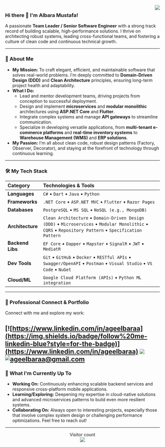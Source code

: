 <img align='right' src="https://github-readme-stats.vercel.app/api?username=aqeelbaraa&show_icons=true&theme=synthwave">

### Hi there 👋 I'm Albara Mustafa!

A passionate **Team Leader / Senior Software Engineer** with a strong track record of building scalable, high-performance solutions. I thrive on architecting robust systems, leading cross-functional teams, and fostering a culture of clean code and continuous technical growth.

---

### 🚀 About Me

* **My Mission:** To craft elegant, efficient, and maintainable software that solves real-world problems. I'm deeply committed to **Domain-Driven Design (DDD)** and **Clean Architecture** principles, ensuring long-term project health and adaptability.
* **What I Do:**
    * Lead and mentor development teams, driving projects from conception to successful deployment.
    * Design and implement **microservices** and **modular monolithic** architectures using **ASP.NET Core** and **Flutter**.
    * Integrate complex systems and manage **API gateways** to streamline communication.
    * Specialize in developing versatile applications, from **multi-tenant e-commerce platforms** and **real-time inventory systems** to **Warehouse Management (WMS)** and **ERP solutions**.
* **My Passion:** I'm all about clean code, robust design patterns (Factory, Observer, Decorator), and staying at the forefront of technology through continuous learning.

---

### 🛠️ My Tech Stack

| Category         | Technologies & Tools                                                                        |
| :--------------- | :------------------------------------------------------------------------------------------ |
| **Languages** | `C#` • `Dart` • `Java` • `Python`                                                           |
| **Frameworks** | `.NET Core` • `ASP.NET MVC` • `Flutter` • `Razor Pages`                                     |
| **Databases** | `PostgreSQL` • `MS SQL` • `NoSQL (e.g., MongoDB)`                                           |
| **Architecture** | `Clean Architecture` • `Domain-Driven Design (DDD)` • `Microservices` • `Modular Monolithic` • `CQRS` • `Repository Pattern` • `Specification Pattern` |
| **Backend Libs** | `EF Core` • `Dapper` • `Mapster` • `SignalR` • `JWT` • `MediatR`                            |
| **Dev Tools** | `Git` • `GitHub` • `Docker` • `RESTful APIs` • `Swagger/OpenAPI` • `Postman` • `Visual Studio` • `VS Code` • `NuGet` |
| **Cloud/ML** | `Google Cloud Platform (APIs)` • `Python ML integration`                                    |

---

### 💼 Professional Connect & Portfolio

Connect with me and explore my work:

[![https://www.linkedin.com/in/ageelbaraa](https://img.shields.io/badge/follow%20me-linkedin-blue?style=for-the-badge)](https://www.linkedin.com/in/ageelbaraa)
[![](https://img.shields.io/badge/See-MyWork-blue?style=for-the-badge)](https://github.com/ageelbaraa)
[![ageelbaraa@gmail.com](https://img.shields.io/static/v1?label=email&message=me&color=red&logo=gmail&style=for-the-badge&logoColor=white)](mailto:ageelbaraa@gmail.com)
---

### 🌱 What I'm Currently Up To

* **Working On:** Continuously enhancing scalable backend services and responsive cross-platform mobile applications.
* **Learning/Exploring:** Deepening my expertise in cloud-native solutions and advanced microservices patterns to build even more resilient systems.
* **Collaborating On:** Always open to interesting projects, especially those that involve complex system design or challenging performance optimizations. Feel free to reach out!

---

<p align="center"> 
  Visitor count<br>
  <img src="https://profile-counter.glitch.me/ageelbaraa/count.svg" />
</p>
